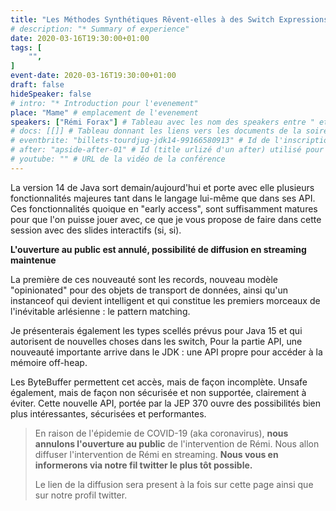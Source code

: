 ```yaml
---
title: "Les Méthodes Synthétiques Rêvent-elles à des Switch Expressions Électriques ?"
# description: "* Summary of experience"
date: 2020-03-16T19:30:00+01:00
tags: [
    "",
]
event-date: 2020-03-16T19:30:00+01:00
draft: false
hideSpeaker: false
# intro: "* Introduction pour l'evenement"
place: "Mame" # emplacement de l'evenement
speakers: ["Rémi Forax"] # Tableau avec les nom des speakers entre " et séparé par des , et doit être identique au titre du speaker enregistré !
# docs: [[]] # Tableau donnant les liens vers les documents de la soirée hors affiche - exemple : [["L'inauguration","http://toursjug.cloud.xwiki.com/xwiki/bin/download/Meetings/20080409/InaugurationToursJUG.pdf"], ["Unitils et Selenium","Unitils-Selenium.pdf"]]
# eventbrite: "billets-tourdjug-jdk14-99166580913" # Id de l'inscription (la partie de l'URL sr trouvant après https://www.eventbrite.fr/e/ )
# after: "apside-after-01" # Id (title urlizé d'un after) utilisé pour peupler la section after d'un evvent (exemple : apside-after-01)
# youtube: "" # URL de la vidéo de la conférence
---
```


La version 14 de Java sort demain/aujourd'hui et porte avec elle plusieurs fonctionnalités majeures tant dans le langage lui-même que dans ses API.
Ces fonctionnalités quoique en "early access", sont suffisamment matures pour que l'on puisse jouer avec, ce que je vous propose de faire dans cette session avec des slides interactifs (si, si).

**L'ouverture au public est annulé, possibilité de diffusion en streaming maintenue**
<!--more--> 
La première de ces nouveauté sont les records, nouveau modèle "opinionated" pour des objets de transport de données, ainsi qu'un instanceof qui devient intelligent et qui constitue les premiers morceaux de l'inévitable arlésienne : le pattern matching.

Je présenterais également les types scellés prévus pour Java 15 et qui autorisent de nouvelles choses dans les switch, Pour la partie API, une nouveauté importante arrive dans le JDK : une API propre pour accéder à la mémoire off-heap.

Les ByteBuffer permettent cet accès, mais de façon incomplète.
Unsafe également, mais de façon non sécurisée et non supportée, clairement à éviter.
Cette nouvelle API, portée par la JEP 370 ouvre des possibilités bien plus intéressantes, sécurisées et performantes.

> En raison de l'épidemie de COVID-19 (aka coronavirus), **nous annulons l'ouverture au public** de l'intervention de Rémi.
> Nous allon diffuser l'intervention de Rémi en streaming.
> **Nous vous en informerons via notre fil twitter le plus tôt possible.**
>
> Le lien de la diffusion sera present à la fois sur cette page ainsi que sur notre profil twitter.

